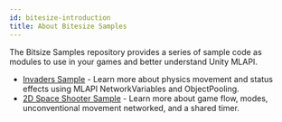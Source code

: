 ```yaml
---
id: bitesize-introduction
title: About Bitesize Samples
---
```


The Bitsize Samples repository provides a series of sample code as modules to use in your games and better understand Unity MLAPI.

* [Invaders Sample](bitesize-spaceshooter.md) - Learn more about physics movement and status effects using MLAPI NetworkVariables and ObjectPooling.
* [2D Space Shooter Sample](bitesize-invaders.md) - Learn more about game flow, modes, unconventional movement networked, and a shared timer.
